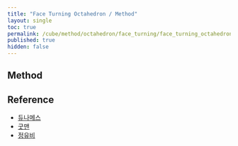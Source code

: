 ```yaml
---
title: "Face Turning Octahedron / Method"
layout: single
toc: true
permalink: /cube/method/octahedron/face_turning/face_turning_octahedron/method
published: true
hidden: false
---
```


<head>
  <base target="_blank">
</head>



## Method



## Reference

- [듀나메스](https://youtu.be/BqZJcTec904)
- [굿맨](https://youtu.be/7HLGrcSPpZE)
- [정유비](https://youtu.be/Cd3ZGz7_qVU)
